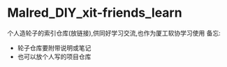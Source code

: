 # Malred_DIY_xit-friends_learn
个人造轮子的索引仓库(放链接),供同好学习交流,也作为厦工软协学习使用
备忘: 
 - 轮子仓库要附带说明或笔记
 - 也可以放个人写的项目仓库
